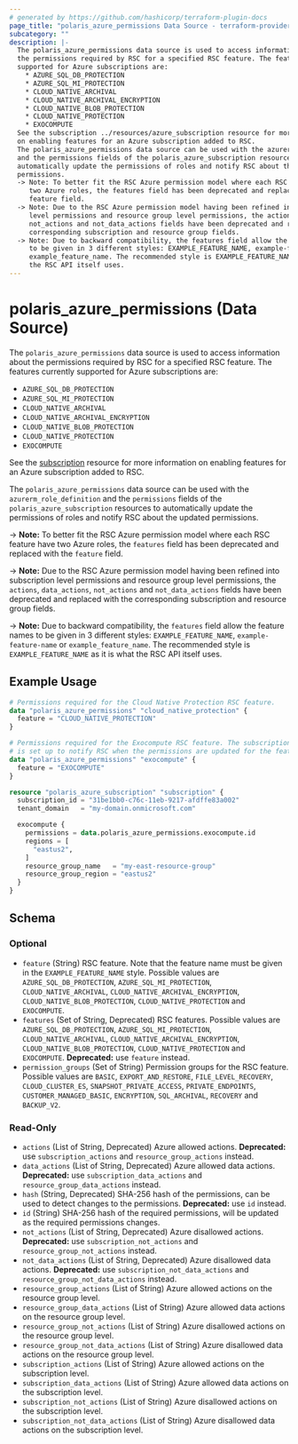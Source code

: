 ```yaml
---
# generated by https://github.com/hashicorp/terraform-plugin-docs
page_title: "polaris_azure_permissions Data Source - terraform-provider-polaris"
subcategory: ""
description: |-
  The polaris_azure_permissions data source is used to access information about
  the permissions required by RSC for a specified RSC feature. The features currently
  supported for Azure subscriptions are:
    * AZURE_SQL_DB_PROTECTION
    * AZURE_SQL_MI_PROTECTION
    * CLOUD_NATIVE_ARCHIVAL
    * CLOUD_NATIVE_ARCHIVAL_ENCRYPTION
    * CLOUD_NATIVE_BLOB_PROTECTION
    * CLOUD_NATIVE_PROTECTION
    * EXOCOMPUTE
  See the subscription ../resources/azure_subscription resource for more information
  on enabling features for an Azure subscription added to RSC.
  The polaris_azure_permissions data source can be used with the azurerm_role_definition
  and the permissions fields of the polaris_azure_subscription resources to
  automatically update the permissions of roles and notify RSC about the updated
  permissions.
  -> Note: To better fit the RSC Azure permission model where each RSC feature have
     two Azure roles, the features field has been deprecated and replaced with the
     feature field.
  -> Note: Due to the RSC Azure permission model having been refined into subscription
     level permissions and resource group level permissions, the actions, data_actions,
     not_actions and not_data_actions fields have been deprecated and replaced with the
     corresponding subscription and resource group fields.
  -> Note: Due to backward compatibility, the features field allow the feature names
     to be given in 3 different styles: EXAMPLE_FEATURE_NAME, example-feature-name or
     example_feature_name. The recommended style is EXAMPLE_FEATURE_NAME as it is what
     the RSC API itself uses.
---
```


# polaris_azure_permissions (Data Source)

The `polaris_azure_permissions` data source is used to access information about
the permissions required by RSC for a specified RSC feature. The features currently
supported for Azure subscriptions are:
  * `AZURE_SQL_DB_PROTECTION`
  * `AZURE_SQL_MI_PROTECTION`
  * `CLOUD_NATIVE_ARCHIVAL`
  * `CLOUD_NATIVE_ARCHIVAL_ENCRYPTION`
  * `CLOUD_NATIVE_BLOB_PROTECTION`
  * `CLOUD_NATIVE_PROTECTION`
  * `EXOCOMPUTE`

See the [subscription](../resources/azure_subscription) resource for more information
on enabling features for an Azure subscription added to RSC.

The `polaris_azure_permissions` data source can be used with the `azurerm_role_definition`
and the `permissions` fields of the `polaris_azure_subscription` resources to
automatically update the permissions of roles and notify RSC about the updated
permissions.

-> **Note:** To better fit the RSC Azure permission model where each RSC feature have
   two Azure roles, the `features` field has been deprecated and replaced with the
   `feature` field.

-> **Note:** Due to the RSC Azure permission model having been refined into subscription
   level permissions and resource group level permissions, the `actions`, `data_actions`,
   `not_actions` and `not_data_actions` fields have been deprecated and replaced with the
   corresponding subscription and resource group fields.

-> **Note:** Due to backward compatibility, the `features` field allow the feature names
   to be given in 3 different styles: `EXAMPLE_FEATURE_NAME`, `example-feature-name` or
   `example_feature_name`. The recommended style is `EXAMPLE_FEATURE_NAME` as it is what
   the RSC API itself uses.

## Example Usage

```terraform
# Permissions required for the Cloud Native Protection RSC feature.
data "polaris_azure_permissions" "cloud_native_protection" {
  feature = "CLOUD_NATIVE_PROTECTION"
}

# Permissions required for the Exocompute RSC feature. The subscription
# is set up to notify RSC when the permissions are updated for the feature.
data "polaris_azure_permissions" "exocompute" {
  feature = "EXOCOMPUTE"
}

resource "polaris_azure_subscription" "subscription" {
  subscription_id = "31be1bb0-c76c-11eb-9217-afdffe83a002"
  tenant_domain   = "my-domain.onmicrosoft.com"

  exocompute {
    permissions = data.polaris_azure_permissions.exocompute.id
    regions = [
      "eastus2",
    ]
    resource_group_name   = "my-east-resource-group"
    resource_group_region = "eastus2"
  }
}
```

<!-- schema generated by tfplugindocs -->
## Schema

### Optional

- `feature` (String) RSC feature. Note that the feature name must be given in the `EXAMPLE_FEATURE_NAME` style. Possible values are `AZURE_SQL_DB_PROTECTION`, `AZURE_SQL_MI_PROTECTION`,  `CLOUD_NATIVE_ARCHIVAL`, `CLOUD_NATIVE_ARCHIVAL_ENCRYPTION`, `CLOUD_NATIVE_BLOB_PROTECTION`, `CLOUD_NATIVE_PROTECTION` and `EXOCOMPUTE`.
- `features` (Set of String, Deprecated) RSC features. Possible values are `AZURE_SQL_DB_PROTECTION`, `AZURE_SQL_MI_PROTECTION`, `CLOUD_NATIVE_ARCHIVAL`, `CLOUD_NATIVE_ARCHIVAL_ENCRYPTION`, `CLOUD_NATIVE_BLOB_PROTECTION`, `CLOUD_NATIVE_PROTECTION` and `EXOCOMPUTE`. **Deprecated:** use `feature` instead.
- `permission_groups` (Set of String) Permission groups for the RSC feature. Possible values are `BASIC`, `EXPORT_AND_RESTORE`, `FILE_LEVEL_RECOVERY`, `CLOUD_CLUSTER_ES`, `SNAPSHOT_PRIVATE_ACCESS`, `PRIVATE_ENDPOINTS`, `CUSTOMER_MANAGED_BASIC`, `ENCRYPTION`, `SQL_ARCHIVAL`, `RECOVERY` and `BACKUP_V2`.

### Read-Only

- `actions` (List of String, Deprecated) Azure allowed actions. **Deprecated:** use `subscription_actions` and `resource_group_actions` instead.
- `data_actions` (List of String, Deprecated) Azure allowed data actions. **Deprecated:** use `subscription_data_actions` and `resource_group_data_actions` instead.
- `hash` (String, Deprecated) SHA-256 hash of the permissions, can be used to detect changes to the permissions. **Deprecated:** use `id` instead.
- `id` (String) SHA-256 hash of the required permissions, will be updated as the required permissions changes.
- `not_actions` (List of String, Deprecated) Azure disallowed actions. **Deprecated:** use `subscription_not_actions` and `resource_group_not_actions` instead.
- `not_data_actions` (List of String, Deprecated) Azure disallowed data actions. **Deprecated:** use `subscription_not_data_actions` and `resource_group_not_data_actions` instead.
- `resource_group_actions` (List of String) Azure allowed actions on the resource group level.
- `resource_group_data_actions` (List of String) Azure allowed data actions on the resource group level.
- `resource_group_not_actions` (List of String) Azure disallowed actions on the resource group level.
- `resource_group_not_data_actions` (List of String) Azure disallowed data actions on the resource group level.
- `subscription_actions` (List of String) Azure allowed actions on the subscription level.
- `subscription_data_actions` (List of String) Azure allowed data actions on the subscription level.
- `subscription_not_actions` (List of String) Azure disallowed actions on the subscription level.
- `subscription_not_data_actions` (List of String) Azure disallowed data actions on the subscription level.
